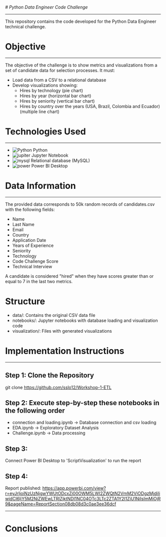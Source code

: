 <em> # Python Data Engineer Code Challenge </em>
***
This repository contains the code developed for the Python Data Engineer technical challenge.

# Objective
***
The objective of the challenge is to show metrics and visualizations from a set of candidate data for selection processes. It must:

* Load data from a CSV to a relational database
* Develop visualizations showing:
    * Hires by technology (pie chart)
    * Hires by year (horizontal bar chart)
    * Hires by seniority (vertical bar chart)
    * Hires by country over the years (USA, Brazil, Colombia and Ecuador) (multiple line chart)

# Technologies Used
***
  * ![Python](https://iconos8.es/icon/13441/python) Python
  * ![jupiter](https://cdn.icon-icons.com/icons2/2667/PNG/512/jupyter_app_icon_161280.png) Jupyter Notebook
  * ![mysql](https://cdn.icon-icons.com/icons2/2415/PNG/512/mysql_original_wordmark_logo_icon_146417.png) Relational database (MySQL)
  * ![power](https://iconos8.es/icon/Ny0t2MYrJ70p/power-bi-2021) Power BI Desktop

# Data Information
***
The provided data corresponds to 50k random records of candidates.csv with the following fields:

  * Name
  * Last Name
  * Email
  * Country
  * Application Date
  * Years of Experience
  * Seniority
  * Technology
  * Code Challenge Score
  * Technical Interview

A candidate is considered "hired" when they have scores greater than or equal to 7 in the last two metrics.

# Structure
   * data/: Contains the original CSV data file
   * notebooks/: Jupyter notebooks with database loading and visualization code
   * visualization/: Files with generated visualizations

# Implementation Instructions
***
## Step 1: Clone the Repository
  git clone https://github.com/sslo12/Workshop-1-ETL

## Step 2: Execute step-by-step these notebooks in the following order
  - connection and loading.ipynb -> Database connection and csv loading
  - EDA.ipynb -> Exploratory Dataset Analysis
  - Challenge.ipynb -> Data processing

## Step 3:
  Connect Power BI Desktop to 'ScriptVisualization' to run the report

## Step 4:
  Report published: https://app.powerbi.com/view?r=eyJrIjoiNzUzNjgwYWUtODcxZi00OWM5LWI2ZWQtN2VmM2ViODgzMjdiIiwidCI6IjY5M2NiZWEwLTRlZjktNDI1NC04OTc3LTc2ZTA1Y2I1ZjU1NiIsImMiOjR9&pageName=ReportSection08db08d3c0ae3ee36dcf
***

# Conclusions
